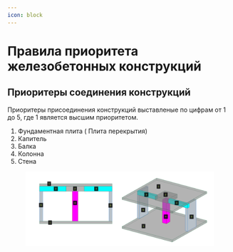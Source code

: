 ```yaml
---
icon: block
---
```


# Правила приоритета железобетонных конструкций

## Приоритеры соединения конструкций

Приоритеры присоединения конструкций выставленые по цифрам от 1 до 5, где 1 является высшим приоритетом.

1. Фундаментная плита ( Плита перекрытия)
2. Капитель
3. Балка
4. Колонна&#x20;
5. Стена

<figure><img src="../.gitbook/assets/2025-04-29_13-55-465.png" alt=""><figcaption></figcaption></figure>
